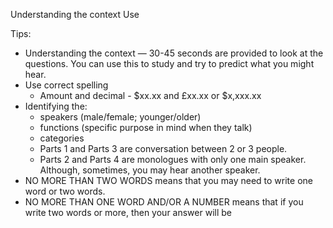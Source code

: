 Understanding the context
Use


Tips: 
- Understanding the context — 30-45 seconds are provided to look at the questions. You can use this to study and try to predict what you might hear.
- Use correct spelling
	- Amount and decimal - $xx.xx and £xx.xx or $x,xxx.xx
- Identifying the:
	- speakers (male/female; younger/older)
	- functions (specific purpose in mind when they talk)
	- categories
	- Parts 1 and Parts 3 are conversation between 2 or 3 people. 
	- Parts 2 and Parts 4 are monologues with only one main speaker. Although, sometimes, you may hear another speaker. 
- NO MORE THAN TWO WORDS means that you may need to write one word or two words. 
- NO MORE THAN ONE WORD AND/OR A NUMBER means that if you write two words or more, then your answer will be 
